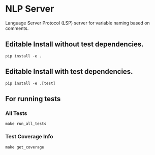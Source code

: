 # NLP Server

Language Server Protocol (LSP) server for variable naming based on comments.

## Editable Install without test dependencies.
    pip install -e .

## Editable Install with test dependencies.
    pip install -e .[test]

## For running tests

### All Tests
    make run_all_tests

### Test Coverage Info
    make get_coverage
